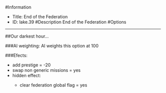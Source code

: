 #Information
 - Title: End of the Federation
 - ID: lake.39
#Description
End of the Federation
#Options

___
##Our darkest hour...

###AI weighting:
AI weights this option at 100


###Efects:<ul><li>add prestige = -20</li><li>swap non generic missions = yes</li><li>hidden effect:</li><ul><li>clear federation global flag = yes</li></ul></ul>
